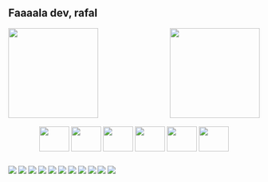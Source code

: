 ## Faaaala dev, rafal

<div>  
  <img  height="180em" src="https://github-readme-stats.vercel.app/api?username=rafaelpilger&show_icons=true&theme=great-gatsby&include_all_commits=true&count_private=true"/>
  <img align="right" height="180em" src="https://github-readme-stats.vercel.app/api/top-langs/?username=rafaelpilger&layout=compact&langs_count=16&theme=great-gatsby"/>
</div>

<div align="center"><br>

<img align="center" height="50" width="60" src="https://cdn.jsdelivr.net/gh/devicons/devicon@latest/icons/html5/html5-original-wordmark.svg" />
<img align="center" height="50" width="60" src="https://cdn.jsdelivr.net/gh/devicons/devicon@latest/icons/css3/css3-original-wordmark.svg" />         
<img align="center" height="50" width="60" src="https://cdn.jsdelivr.net/gh/devicons/devicon@latest/icons/javascript/javascript-original.svg" />
<img align="center" height="50" width="60" src="https://cdn.jsdelivr.net/gh/devicons/devicon@latest/icons/mysql/mysql-original-wordmark.svg" />        
<img align="center" height="50" width="60" src="https://cdn.jsdelivr.net/gh/devicons/devicon@latest/icons/vscode/vscode-original-wordmark.svg" />    
<img align="center" height="50" width="60" src="https://cdn.jsdelivr.net/gh/devicons/devicon@latest/icons/vuejs/vuejs-original-wordmark.svg" />
</div>

##

<div>
 <a href="https://www.behance.net/rafaelpilger1" target="_blank" ><img src="https://img.shields.io/badge/Behance-0054F7?style=for-the-badge&logo=behance&logoColor=white" target="_blank"></a>
<a href="" target="_blank" ><img src="https://img.shields.io/badge/Canva-%2300C4CC.svg?&style=for-the-badge&logo=Canva&logoColor=white" target="_blank"></a>
<a href="" target="_blank" ><img src="https://img.shields.io/badge/Arduino-00979D?style=for-the-badge&logo=Arduino&logoColor=white" target="_blank"></a>
<a href="" target="_blank" ><img src="https://img.shields.io/badge/Vue.js-35495E?style=for-the-badge&logo=vue.js&logoColor=4FC08D" target="_blank"></a>
<a href="" target="_blank" ><img src="https://img.shields.io/badge/CSS3-1572B6?style=for-the-badge&logo=css3&logoColor=white" target="_blank"></a>
<a href="" target="_blank" ><img src="https://img.shields.io/badge/CSS-239120?&style=for-the-badge&logo=css3&logoColor=white" target="_blank"></a>
<a href="" target="_blank" ><img src="https://img.shields.io/badge/HTML-239120?style=for-the-badge&logo=html5&logoColor=white" target="_blank"></a>
<a href="" target="_blank"><img src="https://img.shields.io/badge/Ubuntu-E95420?style=for-the-badge&logo=ubuntu&logoColor=white" target="_blank"></a>
<a href="pilgerrafael772@gmail.com" target="_blank"><img src="https://img.shields.io/badge/Gmail-D14836?style=for-the-badge&logo=gmail&logoColor=white" target="_blank"></a>
<a href="https://www.instagram.com/rafael_pilger/" target="_blank"><img src="https://img.shields.io/badge/Instagram-E4405F?style=for-the-badge&logo=instagram&logoColor=white" target="_blank"></a>
<a href="https://www.linkedin.com/in/rafael-pilger-b96027299/" target="_blank"><img src="https://img.shields.io/badge/LinkedIn-0077B5?style=for-the-badge&logo=linkedin&logoColor=white" target="_blank"></a>
</div>

